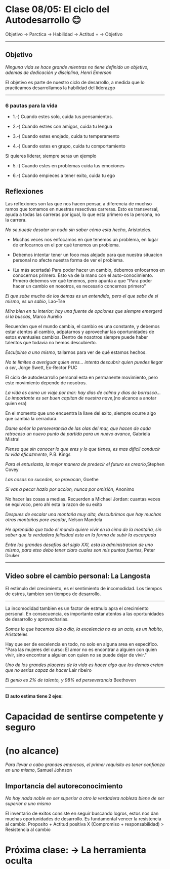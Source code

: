 # Clase 08/05: El ciclo del Autodesarrollo :blush:

Objetivo -> Parctica -> Habilidad -> Actitud + -> Objetivo

---
## Objetivo

*Ninguna vida se hace grande mientras no tiene definido un objetivo, ademas de dedicación y disciplina, Henri Emerson*

El objetivo es parte de nuestro ciclo de desarrollo, a medida que lo pracitcamos desarrollamos la habilidad del liderazgo

---
### 6 pautas para la vida
* 1.-) Cuando estes solo, cuida tus pensamientos.

* 2.-) Cuando estres con amigos, cuida tu lengua

* 3.-) Cuando estes enojado, cuida tu temperamento

* 4.-) Cuando estes en grupo, cuida tu comportamiento

Si quieres liderar, siempre seras un ejemplo

* 5.-) Cuando estes en problemas cuida tus emociones

* 6.-) Cuando empieces a tener exito, cuida tu ego

## Reflexiones

Las reflexiones son las que nos hacen pensar, a diferencia de muchso ramos que tomamos en nuestras resectivas carreras. Esto es transversal, ayuda a todas las carreras por igual, lo que esta primero es la persona, no la carrera.

*No se puede desatar un nudo sin saber cómo esta hecho*, Aristoteles.

* Muchas veces nos enfocamos en que tenemos un problema, en lugar de enfocarnos en el por qué tenemos un problema.

* Debemos intentar tener un foco mas alejado para que nuestra situacion personal no afecte nuestra forma de ver el problema.

* (La más acertada) Para poder hacer un cambio, debemos enfocarnos en conocernos primero. Esto va de la mano con el auto-conocimiento. Prmero debemos ver qué tenemos, pero apunta a que "Para poder hacer un cambio en nosotros, es necesario concernos primero"

*El que sabe mucho de los demas es un entendido, pero el que sabe de si mismo, es un sabio*, Lao-Tse

*Mira bien en tu interior; hay una fuente de opciones que siempre emergerá si la buscas*, Marco Aurelio

Recuerden que el mundo cambia, el cambio es una constante, y debemos estar atentos al cambio, adpatarnos y aprovechar las oportunidades de estos eventuales cambios. Dentro de nosotros siempre puede haber talentos que todavia no hemos descubierto.

*Esculpirse a uno mismo*, tallarnos para ver de qué estamos hechos.

*No te limites a averiguar quien eres... intenta descubrir quien puedes llegar a ser*, Jorge Swett, Ex-Rector PUC

El ciclo de autodesarrollo personal esta en permanente movimiento, pero este movimiento depende de nosotros.

*La vida es como un viaje por mar: hay dias de calma y dias de borrasca... Lo importante es ser buen capitan de nuestra nave*,(no alcance a anotar quien era)

En el momento que uno encuentra la llave del exito, siempre ocurre algo que cambia la cerradura.

*Dame señor la perseverancia de las olas del mar, que hacen de cada retroceso un nuevo punto de partida para un nuevo avance*, Gabriela Mistral

*Piensa que sin conocer lo que eres y lo que tienes, es mas dificil conducir tu vida eficazmente*, P.B. Kings

*Para el entusiasta, la mejor manera de predecir el futuro es crearlo*,Stephen Covey

*Las cosas no suceden, se provocan*, Goethe

*Si vas a pecar hazlo por accion, nunca por omisión*, Anonimo

No hacer las cosas a medias. Recuerden a Michael Jordan: cuantas veces se equivoco, pero ahi esta la razon de su exito

*Despues de escalar una montaña muy alta, descubrimos que hay muchas otras montañas pore escalar*, Nelson Mandela

*He aprendido que todo el mundo quiere vivir en la cima de la montaña, sin saber que la verdadera felicidad esta en la forma de subir la escarpada*

*Entre los grandes desafios del siglo XXI, esta la administracion de uno mismo, para etso debo tener claro cuales son mis puntos fuertes*,  Peter Druker

---

## Video sobre el cambio personal: La Langosta

El estimulo del crecimiento, es el sentimiento de incomodidad. Los tiempos de estres, tambien son tiempos de desarrollo.

---

La incomodidad tambien es un factor de estmulo apra el crecimiento personal. En consecuencia, es importante estar atentos a las oportunidades de desarrollo y aprovecharlas.

*Somos lo que hacemos dia a dia, la excelencia no es un acto, es un habito*, Aristoteles

Hay que ser de excelencia en todo, no solo en alguna area en especifico. "Para las mujeres del curso: El amor no es encontrar a alguien con quien vivir, sino encontrar a alguien con quien no se puede dejar de vivir."

*Uno de los grandes placeres de la vida es hacer algo que los demas creian que no serias capaz de hacer* Lair ribeiro

*El genio es 2% de talento, y 98% ed perseverancia* Beethoven

---

#### El auto estima tiene 2 ejes:

# Capacidad de sentirse competente y seguro
# (no alcance)

*Para llevar a cabo grandes empresas, el primer requisito es tener confianza en uno mismo*, Samuel Johnson

## Importancia del autoreconocimiento

*No hay nada noble en ser superior a otro la verdadera nobleza biene de ser superior a uno mismo*

El inventario de exitos consiste en seguir buscando logros, estos nos dan muchas oportunidades de desarrollo. Es fundamental vencer la resistencia al cambio. Proposito + Actitud positiva X (Compromiso + responsabilidad) > Resistencia al cambio

# Próxima clase: -> La herramienta oculta 
